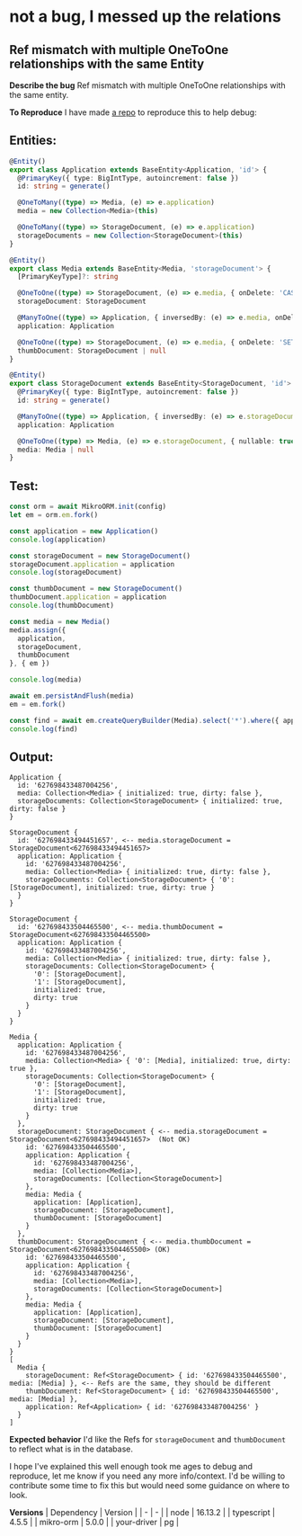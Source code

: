 # not a bug, I messed up the relations

## Ref mismatch with multiple OneToOne relationships with the same Entity

**Describe the bug**
Ref mismatch with multiple OneToOne relationships with the same entity.

**To Reproduce**
I have made [a repo](https://github.com/nurdism/mikro-issue/tree/refmissmatch) to reproduce this to help debug:

## Entities:
```ts
@Entity()
export class Application extends BaseEntity<Application, 'id'> {
  @PrimaryKey({ type: BigIntType, autoincrement: false })
  id: string = generate()

  @OneToMany((type) => Media, (e) => e.application)
  media = new Collection<Media>(this)

  @OneToMany((type) => StorageDocument, (e) => e.application)
  storageDocuments = new Collection<StorageDocument>(this)
}

@Entity()
export class Media extends BaseEntity<Media, 'storageDocument'> {
  [PrimaryKeyType]?: string

  @OneToOne((type) => StorageDocument, (e) => e.media, { onDelete: 'CASCADE', owner: true, primary: true })
  storageDocument: StorageDocument

  @ManyToOne((type) => Application, { inversedBy: (e) => e.media, onDelete: 'CASCADE' })
  application: Application

  @OneToOne((type) => StorageDocument, (e) => e.media, { onDelete: 'SET NULL', owner: true, nullable: true })
  thumbDocument: StorageDocument | null
}

@Entity()
export class StorageDocument extends BaseEntity<StorageDocument, 'id'> {
  @PrimaryKey({ type: BigIntType, autoincrement: false })
  id: string = generate()

  @ManyToOne((type) => Application, { inversedBy: (e) => e.storageDocuments, onDelete: 'CASCADE' })
  application: Application

  @OneToOne((type) => Media, (e) => e.storageDocument, { nullable: true })
  media: Media | null
}
```

## Test:
```ts
const orm = await MikroORM.init(config)
let em = orm.em.fork()

const application = new Application()
console.log(application)

const storageDocument = new StorageDocument()
storageDocument.application = application
console.log(storageDocument)

const thumbDocument = new StorageDocument()
thumbDocument.application = application
console.log(thumbDocument)

const media = new Media()
media.assign({
  application,
  storageDocument,
  thumbDocument
}, { em })

console.log(media)

await em.persistAndFlush(media)
em = em.fork()

const find = await em.createQueryBuilder(Media).select('*').where({ application }).getResult()
console.log(find)
```

## Output:
```
Application {
  id: '627698433487004256',
  media: Collection<Media> { initialized: true, dirty: false },
  storageDocuments: Collection<StorageDocument> { initialized: true, dirty: false }
}

StorageDocument {
  id: '627698433494451657', <-- media.storageDocument = StorageDocument<627698433494451657>
  application: Application {
    id: '627698433487004256',
    media: Collection<Media> { initialized: true, dirty: false },
    storageDocuments: Collection<StorageDocument> { '0': [StorageDocument], initialized: true, dirty: true }
  }
}

StorageDocument {
  id: '627698433504465500', <-- media.thumbDocument = StorageDocument<627698433504465500>
  application: Application {
    id: '627698433487004256',
    media: Collection<Media> { initialized: true, dirty: false },
    storageDocuments: Collection<StorageDocument> {
      '0': [StorageDocument],
      '1': [StorageDocument],
      initialized: true,
      dirty: true
    }
  }
}

Media {
  application: Application {
    id: '627698433487004256',
    media: Collection<Media> { '0': [Media], initialized: true, dirty: true },
    storageDocuments: Collection<StorageDocument> {
      '0': [StorageDocument],
      '1': [StorageDocument],
      initialized: true,
      dirty: true
    }
  },
  storageDocument: StorageDocument { <-- media.storageDocument = StorageDocument<627698433494451657>  (Not OK)
    id: '627698433504465500',
    application: Application {
      id: '627698433487004256',
      media: [Collection<Media>],
      storageDocuments: [Collection<StorageDocument>]
    },
    media: Media {
      application: [Application],
      storageDocument: [StorageDocument],
      thumbDocument: [StorageDocument]
    }
  },
  thumbDocument: StorageDocument { <-- media.thumbDocument = StorageDocument<627698433504465500> (OK)
    id: '627698433504465500',
    application: Application {
      id: '627698433487004256',
      media: [Collection<Media>],
      storageDocuments: [Collection<StorageDocument>]
    },
    media: Media {
      application: [Application],
      storageDocument: [StorageDocument],
      thumbDocument: [StorageDocument]
    }
  }
}
[
  Media {
    storageDocument: Ref<StorageDocument> { id: '627698433504465500', media: [Media] }, <-- Refs are the same, they should be different
    thumbDocument: Ref<StorageDocument> { id: '627698433504465500', media: [Media] },
    application: Ref<Application> { id: '627698433487004256' }
  }
]
```
**Expected behavior**
I'd like the Refs for `storageDocument` and `thumbDocument` to reflect what is in the database.

I hope I've explained this well enough took me ages to debug and reproduce, let me know if you need any more info/context. I'd be willing to contribute some time to fix this but would need some guidance on where to look.

**Versions**
| Dependency | Version |
| - | - |
| node |  16.13.2 |
| typescript | 4.5.5 |
| mikro-orm | 5.0.0 |
| your-driver | pg |
